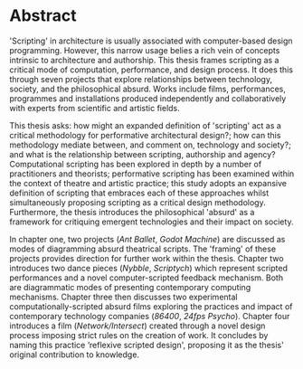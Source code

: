 Abstract
========

'Scripting' in architecture is usually associated with computer-based design programming. However, this narrow usage belies a rich vein of concepts intrinsic to architecture and authorship. This thesis frames scripting as a critical mode of computation, performance, and design process. It does this through seven projects that explore relationships between technology, society, and the philosophical absurd. Works include films, performances, programmes and installations produced independently and collaboratively with experts from scientific and artistic fields.

This thesis asks: how might an expanded definition of 'scripting' act as a critical methodology for performative architectural design?; how can this methodology mediate between, and comment on, technology and society?; and what is the relationship between scripting, authorship and agency? Computational scripting has been explored in depth by a number of practitioners and theorists; performative scripting has been examined within the context of theatre and artistic practice; this study adopts an expansive definition of scripting that embraces each of these approaches whilst simultaneously proposing scripting as a critical design methodology. Furthermore, the thesis introduces the philosophical 'absurd' as a framework for critiquing emergent technologies and their impact on society.

In chapter one, two projects (*Ant Ballet*, *Godot Machine*) are discussed as modes of diagramming absurd theatrical scripts. The 'framing' of these projects provides direction for further work within the thesis. Chapter two introduces two dance pieces (*Nybble*, *Scriptych*) which represent scripted performances and a novel computer-scripted feedback mechanism. Both are diagrammatic modes of presenting contemporary computing mechanisms. Chapter three then discusses two experimental computationally-scripted absurd films exploring the practices and impact of contemporary technology companies (*86400*, *24fps Psycho*). Chapter four introduces a film (*Network/Intersect*) created through a novel design process imposing strict rules on the creation of work. It concludes by naming this practice ‘reflexive scripted design', proposing it as the thesis' original contribution to knowledge.
